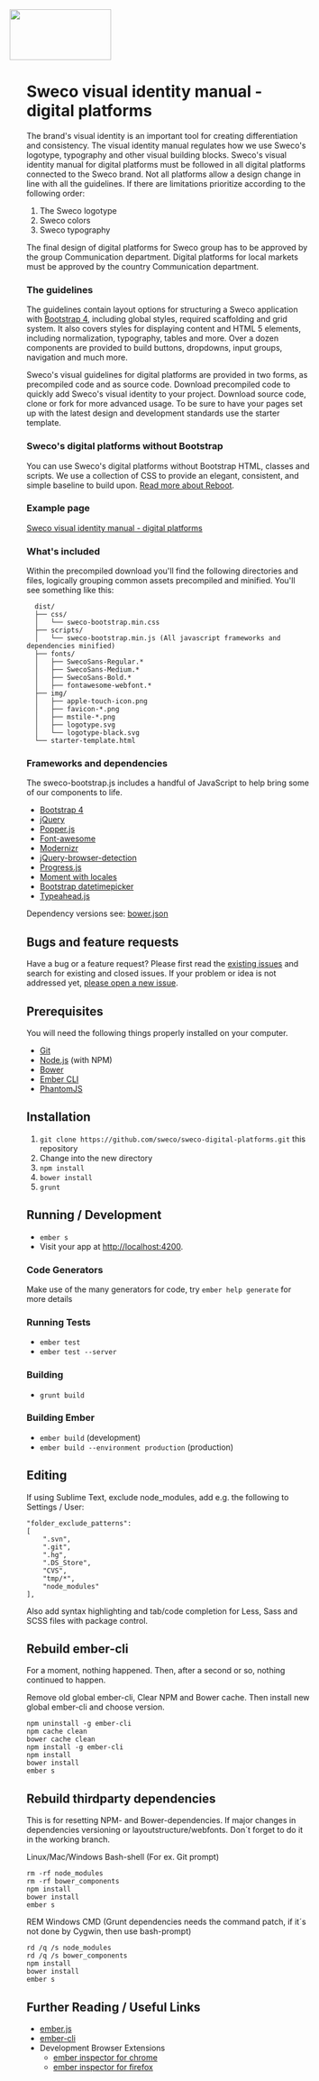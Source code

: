 <img src="https://sweco.github.io/sweco-digital-platforms/img/logotype-black.svg" width="180px" height="90px" style="margin-left: -30px;" alt="">

# Sweco visual identity manual - digital platforms

The brand's visual identity is an important tool for creating differentiation and consistency. The visual identity manual regulates how we use Sweco's logotype, typography and other visual building blocks. Sweco's visual identity manual for digital platforms must be followed in all digital platforms connected to the Sweco brand. Not all platforms allow a design change in line with all the guidelines. If there are limitations prioritize according to the following order:

1. The Sweco logotype
1. Sweco colors
1. Sweco typography

The final design of digital platforms for Sweco group has to be approved by the group Communication department. Digital platforms for local markets must be approved by the country Communication department.

### The guidelines

The guidelines contain layout options for structuring a Sweco application with [Bootstrap 4](https://getbootstrap.com/), including global styles, required scaffolding and grid system. It also covers styles for displaying content and HTML 5 elements, including normalization, typography, tables and more. Over a dozen components are provided to build buttons, dropdowns, input groups, navigation and much more.

Sweco's visual guidelines for digital platforms are provided in two forms, as precompiled code and as source code. Download precompiled code to quickly add Sweco's visual identity to your project. Download source code, clone or fork for more advanced usage. To be sure to have your pages set up with the latest design and development standards use the starter template.

### Sweco's digital platforms without Bootstrap
You can use Sweco's digital platforms without Bootstrap HTML, classes and scripts. We use a collection of CSS to provide an elegant, consistent, and simple baseline to build upon. [Read more about Reboot](https://getbootstrap.com/docs/4.0/content/reboot/).

### Example page

[Sweco visual identity manual - digital platforms](http://sweco.github.io/sweco-digital-platforms/)

### What's included

Within the precompiled download you'll find the following directories and files, logically grouping common assets precompiled and minified. You'll see something like this:

```
  dist/
  ├── css/
  │   └── sweco-bootstrap.min.css
  ├── scripts/
  │   └── sweco-bootstrap.min.js (All javascript frameworks and dependencies minified)
  ├── fonts/
  │   ├── SwecoSans-Regular.*
  │   ├── SwecoSans-Medium.*
  │   ├── SwecoSans-Bold.*
  │   ├── fontawesome-webfont.*
  ├── img/
  │   ├── apple-touch-icon.png
  │   ├── favicon-*.png
  │   ├── mstile-*.png
  │   ├── logotype.svg
  │   └── logotype-black.svg
  └── starter-template.html
```
### Frameworks and dependencies

The sweco-bootstrap.js includes a handful of JavaScript to help bring some of our components to life.

* [Bootstrap 4](https://getbootstrap.com/)
* [jQuery](https://jquery.com/)
* [Popper.js](https://popper.js.org/)
* [Font-awesome](http://fontawesome.io/icons/)
* [Modernizr](https://modernizr.com/)
* [jQuery-browser-detection](https://github.com/schickling/jquery-browser-detection)
* [Progress.js](http://usablica.github.io/progress.js/)
* [Moment with locales](https://github.com/moment/moment)
* [Bootstrap datetimepicker](http://eonasdan.github.io/bootstrap-datetimepicker/)
* [Typeahead.js](https://twitter.github.io/typeahead.js/)

Dependency versions see: [bower.json](https://github.com/sweco/sweco-digital-platforms/blob/master/bower.json)

## Bugs and feature requests

Have a bug or a feature request? Please first read the [existing issues](https://github.com/sweco/sweco-digital-platforms/issues) and search for existing and closed issues. If your problem or idea is not addressed yet, [please open a new issue](https://github.com/sweco/sweco-digital-platforms/new).

## Prerequisites

You will need the following things properly installed on your computer.

* [Git](http://git-scm.com/)
* [Node.js](http://nodejs.org/) (with NPM)
* [Bower](http://bower.io/)
* [Ember CLI](http://ember-cli.com/)
* [PhantomJS](http://phantomjs.org/)

## Installation

1. `git clone https://github.com/sweco/sweco-digital-platforms.git` this repository
1. Change into the new directory
1. `npm install`
1. `bower install`
1. `grunt`

## Running / Development

* `ember s`
* Visit your app at [http://localhost:4200](http://localhost:4200).

### Code Generators

Make use of the many generators for code, try `ember help generate` for more details

### Running Tests

* `ember test`
* `ember test --server`

### Building

* `grunt build`

### Building Ember
* `ember build` (development)
* `ember build --environment production` (production)

## Editing
If using Sublime Text, exclude node_modules, add e.g. the following to Settings / User:
```
"folder_exclude_patterns":
[
	".svn",
	".git",
	".hg",
	".DS_Store",
	"CVS",
	"tmp/*",
	"node_modules"
],
```
Also add syntax highlighting and tab/code completion for Less, Sass and SCSS files with package control.


## Rebuild ember-cli

For a moment, nothing happened. Then, after a second or so, nothing continued to happen.

Remove old global ember-cli, Clear NPM and Bower cache. Then install new global ember-cli and choose version.

    npm uninstall -g ember-cli
    npm cache clean
    bower cache clean
    npm install -g ember-cli
    npm install
    bower install
    ember s

## Rebuild thirdparty dependencies

This is for resetting NPM- and Bower-dependencies. If major changes in dependencies versioning or layoutstructure/webfonts. Don´t forget to do it in the working branch.

Linux/Mac/Windows Bash-shell (For ex. Git prompt)

    rm -rf node_modules
    rm -rf bower_components
    npm install
    bower install
    ember s

REM Windows CMD (Grunt dependencies needs the command patch, if it´s not done by Cygwin, then use bash-prompt)

    rd /q /s node_modules
    rd /q /s bower_components
    npm install
    bower install
    ember s

## Further Reading / Useful Links

* [ember.js](http://emberjs.com/)
* [ember-cli](http://ember-cli.com/)
* Development Browser Extensions
  * [ember inspector for chrome](https://chrome.google.com/webstore/detail/ember-inspector/bmdblncegkenkacieihfhpjfppoconhi)
  * [ember inspector for firefox](https://addons.mozilla.org/en-US/firefox/addon/ember-inspector/)

